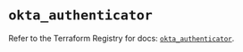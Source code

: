 # `okta_authenticator`

Refer to the Terraform Registry for docs: [`okta_authenticator`](https://registry.terraform.io/providers/okta/okta/4.19.0/docs/resources/authenticator).
